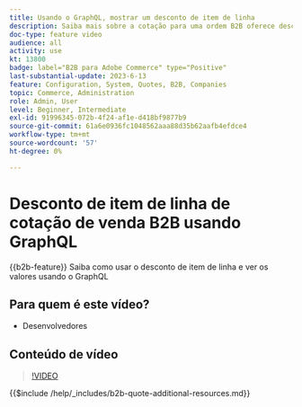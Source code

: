 ```yaml
---
title: Usando o GraphQL, mostrar um desconto de item de linha
description: Saiba mais sobre a cotação para uma ordem B2B oferece desconto de item de linha usando o GraphQL
doc-type: feature video
audience: all
activity: use
kt: 13800
badge: label="B2B para Adobe Commerce" type="Positive"
last-substantial-update: 2023-6-13
feature: Configuration, System, Quotes, B2B, Companies
topic: Commerce, Administration
role: Admin, User
level: Beginner, Intermediate
exl-id: 91996345-072b-4f24-af1e-d418bf9877b9
source-git-commit: 61a6e0936fc1048562aaa88d35b62aafb4efdce4
workflow-type: tm+mt
source-wordcount: '57'
ht-degree: 0%

---
```


# Desconto de item de linha de cotação de venda B2B usando GraphQL

{{b2b-feature}}
Saiba como usar o desconto de item de linha e ver os valores usando o GraphQL

## Para quem é este vídeo?

- Desenvolvedores

## Conteúdo de vídeo

>[!VIDEO](https://video.tv.adobe.com/v/3420419?learn=on)

{{$include /help/_includes/b2b-quote-additional-resources.md}}
